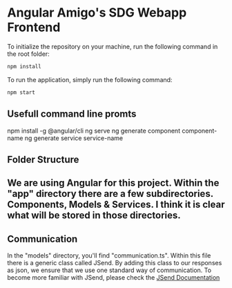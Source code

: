 # Angular Amigo's SDG Webapp Frontend

To initialize the repository on your machine, run the following command in the root folder:
```sh
npm install
```

To run the application, simply run the following command:
```sh
npm start
```

## Usefull command line promts
npm install -g @angular/cli
ng serve
ng generate component component-name
ng generate service service-name

## Folder Structure

We are using Angular for this project. Within the "app" directory there are a few subdirectories. Components, Models & Services. I think it is clear what will be stored in those directories.
---

## Communication
In the "models" directory, you'll find "communication.ts". Within this file there is a generic class called JSend. By adding this class to our responses as json, we ensure that we use one standard way of communication. To become more familiar with JSend, please check the [JSend Documentation](https://github.com/omniti-labs/jsend)